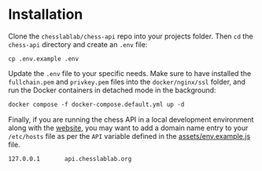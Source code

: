 # Installation

Clone the `chesslablab/chess-api` repo into your projects folder. Then `cd` the `chess-api` directory and create an `.env` file:

```text
cp .env.example .env
```

Update the `.env` file to your specific needs. Make sure to have installed the `fullchain.pem` and `privkey.pem` files into the `docker/nginx/ssl` folder, and run the Docker containers in detached mode in the background:

```txt
docker compose -f docker-compose.default.yml up -d
```

Finally, if you are running the chess API in a local development environment along with the [website](https://github.com/chesslablab/website), you may want to add a domain name entry to your `/etc/hosts` file as per the `API` variable defined in the [assets/env.example.js](https://github.com/chesslablab/website/blob/main/assets/env.example.js) file.

```txt
127.0.0.1       api.chesslablab.org
```

